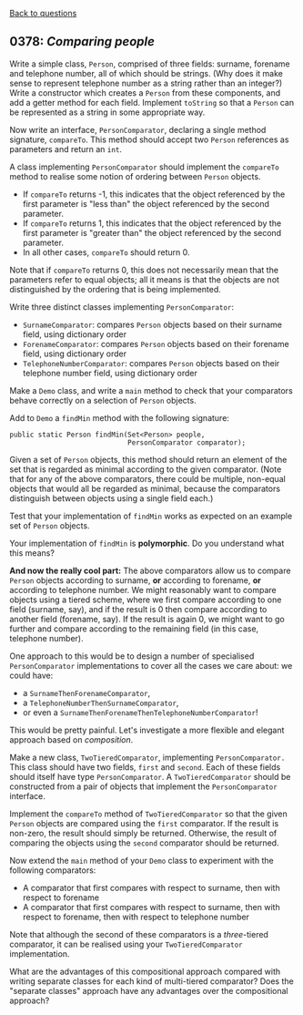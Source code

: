 [Back to questions](../README.md)

## 0378: *Comparing people*

Write a simple class, `Person`, comprised of three fields:
surname, forename and telephone number, all of which should
be strings.  (Why does it make sense to represent telephone
number as a string rather than an integer?)  Write a constructor which
creates a `Person` from these components, and add a getter
method for each field.  Implement `toString` so that a
`Person` can be represented as a string in some appropriate
way.

Now write an interface, `PersonComparator`, declaring a
single method signature, `compareTo`.  This method should
accept two `Person` references as parameters and return an
`int`.

A class implementing `PersonComparator` should implement the
`compareTo` method to realise some notion of ordering
between `Person` objects.

* If `compareTo` returns -1, this indicates that the object referenced by the first parameter is "less than" the object referenced by the second parameter.
* If `compareTo` returns 1, this indicates that the object referenced by the first parameter is "greater than" the object referenced by the second parameter.
* In all other cases, `compareTo` should return 0.

Note that if `compareTo` returns 0, this does not
necessarily mean that the parameters refer to equal objects; all it
means is that the objects are not distinguished by the ordering that
is being implemented.

Write three distinct classes implementing `PersonComparator`:

* `SurnameComparator`: compares `Person` objects based on their surname field, using dictionary order
* `ForenameComparator`: compares `Person` objects based on their forename field, using dictionary order
* `TelephoneNumberComparator`: compares `Person` objects based on their telephone number field, using dictionary order

Make a `Demo` class, and write a `main` method to check that your comparators behave correctly on a selection of `Person` objects.

Add to `Demo` a `findMin` method with the following signature:

```
public static Person findMin(Set<Person> people,
                             PersonComparator comparator);
```

Given a set of `Person` objects, this method should return an element of the set that is regarded as minimal according to the given comparator.  (Note that for any of the above comparators, there could be multiple, non-equal objects that would all be regarded as minimal, because the comparators distinguish between objects using a single field each.)

Test that your implementation of `findMin` works as expected on an example set of `Person` objects.

Your implementation of `findMin` is **polymorphic**.  Do you understand what this means?

**And now the really cool part:** The above comparators
allow us to compare `Person` objects according to surname,
**or** according to forename, **or** according to telephone
number.  We might reasonably want to compare objects using a tiered
scheme, where we first compare according to one field (surname, say),
and if the result is 0 then compare according to another field
(forename, say).  If the result is again 0, we might want to go
further and compare according to the remaining field (in this case,
telephone number).

One approach to this would be to design a number of specialised
`PersonComparator` implementations to cover all the cases we
care about: we could have:

* a `SurnameThenForenameComparator`,
* a `TelephoneNumberThenSurnameComparator`,
* or even a `SurnameThenForenameThenTelephoneNumberComparator`!

This would be
pretty painful.  Let's investigate a more flexible and elegant
approach based on *composition*.

Make a new class, `TwoTieredComparator`, implementing
`PersonComparator.`  This class should have two fields,
`first` and `second`.  Each of these fields should itself have type
`PersonComparator`.  A `TwoTieredComparator`
should be constructed from a pair of objects that implement the
`PersonComparator` interface.

Implement the `compareTo` method of
`TwoTieredComparator` so that the given `Person`
objects are compared using the `first` comparator.  If the
result is non-zero, the result should simply be returned.  Otherwise,
the result of comparing the objects using the `second`
comparator should be returned.

Now extend the `main` method of your `Demo` class
to experiment with the following comparators:

* A comparator that first compares with respect to surname, then with respect to forename
* A comparator that first compares with respect to surname, then with respect to forename, then with respect to telephone number

Note that although the second of these comparators is a
*three*-tiered comparator, it can be realised using your
`TwoTieredComparator` implementation.

What are the advantages of this compositional approach compared with writing separate classes for each kind of multi-tiered comparator?  Does the "separate classes" approach have any advantages over the compositional approach?